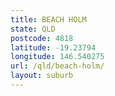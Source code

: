 ```yaml
---
title: BEACH HOLM
state: QLD
postcode: 4818
latitude: -19.23794
longitude: 146.540275
url: /qld/beach-holm/
layout: suburb
---
```

